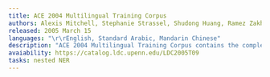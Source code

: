 ```yaml
---
title: ACE 2004 Multilingual Training Corpus
authors: Alexis Mitchell, Stephanie Strassel, Shudong Huang, Ramez Zakhary
released: 2005 March 15
languages: "\r\rEnglish, Standard Arabic, Mandarin Chinese"
description: "ACE 2004 Multilingual Training Corpus contains the complete set of English, Arabic and Chinese training data for the 2004 Automatic Content Extraction (ACE) technology evaluation. The corpus consists of data of various types annotated for entities and relations and was created by Linguistic Data Consortium with support from the ACE Program, with additional assistance from the DARPA TIDES (Translingual Information Detection, Extraction and Summarization) Program. The objective of the ACE program is to develop automatic content extraction technology to support automatic processing of human language in text form. In September 2004, sites were evaluated on system performance in six areas: Entity Detection and Recognition (EDR), Entity Mention Detection (EMD), EDR Co-reference, Relation Detection and Recognition (RDR), Relation Mention Detection (RMD), and RDR given reference entities. All tasks were evaluated in three languages: English, Chinese and Arabic."
avaiability: https://catalog.ldc.upenn.edu/LDC2005T09
tasks: nested NER
---
```

